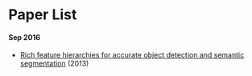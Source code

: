 Paper List
===

#### Sep 2016

- [Rich feature hierarchies for accurate object detection and semantic segmentation](https://arxiv.org/abs/1311.2524) (2013)
